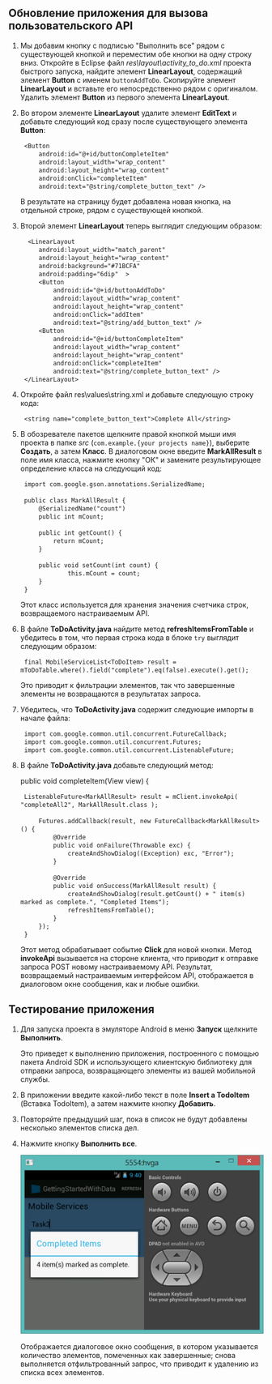 
## <a name="update-app"></a>Обновление приложения для вызова пользовательского API
1. Мы добавим кнопку с подписью "Выполнить все" рядом с существующей кнопкой и переместим обе кнопки на одну строку вниз. Откройте в Eclipse файл *res\\layout\\activity\_to\_do.xml* проекта быстрого запуска, найдите элемент **LinearLayout**, содержащий элемент **Button** с именем `buttonAddToDo`. Скопируйте элемент **LinearLayout** и вставьте его непосредственно рядом с оригиналом. Удалить элемент **Button** из первого элемента **LinearLayout**.
2. Во втором элементе **LinearLayout** удалите элемент **EditText** и добавьте следующий код сразу после существующего элемента **Button**:
   
        <Button
            android:id="@+id/buttonCompleteItem"
            android:layout_width="wrap_content"
            android:layout_height="wrap_content"
            android:onClick="completeItem"
            android:text="@string/complete_button_text" />
   
    В результате на страницу будет добавлена новая кнопка, на отдельной строке, рядом с существующей кнопкой.
3. Второй элемент **LinearLayout** теперь выглядит следующим образом:
   
         <LinearLayout
            android:layout_width="match_parent" 
            android:layout_height="wrap_content" 
            android:background="#71BCFA"
            android:padding="6dip"  >
            <Button
                android:id="@+id/buttonAddToDo"
                android:layout_width="wrap_content"
                android:layout_height="wrap_content"
                android:onClick="addItem"
                android:text="@string/add_button_text" />
            <Button
                android:id="@+id/buttonCompleteItem"
                android:layout_width="wrap_content"
                android:layout_height="wrap_content"
                android:onClick="completeItem"
                android:text="@string/complete_button_text" />
        </LinearLayout>
4. Откройте файл res\\values\\string.xml и добавьте следующую строку кода:
   
        <string name="complete_button_text">Complete All</string>
5. В обозревателе пакетов щелкните правой кнопкой мыши имя проекта в папке *src* (`com.example.{your projects name}`), выберите **Создать**, а затем **Класс**. В диалоговом окне введите **MarkAllResult** в поле имя класса, нажмите кнопку "ОК" и замените результирующее определение класса на следующий код:
   
        import com.google.gson.annotations.SerializedName;
   
        public class MarkAllResult {
            @SerializedName("count")
            public int mCount;
   
            public int getCount() {
                return mCount;
            }
   
            public void setCount(int count) {
                    this.mCount = count;
            }
        }
   
    Этот класс используется для хранения значения счетчика строк, возвращаемого настраиваемым API.
6. В файле **ToDoActivity.java** найдите метод **refreshItemsFromTable** и убедитесь в том, что первая строка кода в блоке `try` выглядит следующим образом:
   
        final MobileServiceList<ToDoItem> result = mToDoTable.where().field("complete").eq(false).execute().get();
   
    Это приводит к фильтрации элементов, так что завершенные элементы не возвращаются в результатах запроса.
7. Убедитесь, что **ToDoActivity.java** содержит следующие импорты в начале файла:
   
        import com.google.common.util.concurrent.FutureCallback;
        import com.google.common.util.concurrent.Futures;
        import com.google.common.util.concurrent.ListenableFuture;
8. В файле **ToDoActivity.java** добавьте следующий метод:
   
    public void completeItem(View view) {
   
        ListenableFuture<MarkAllResult> result = mClient.invokeApi( "completeAll2", MarkAllResult.class ); 
   
            Futures.addCallback(result, new FutureCallback<MarkAllResult>() {
                @Override
                public void onFailure(Throwable exc) {
                    createAndShowDialog((Exception) exc, "Error");
                }
   
                @Override
                public void onSuccess(MarkAllResult result) {
                    createAndShowDialog(result.getCount() + " item(s) marked as complete.", "Completed Items");
                    refreshItemsFromTable();    
                }
            });
        }
   
    Этот метод обрабатывает событие **Click** для новой кнопки. Метод **invokeApi** вызывается на стороне клиента, что приводит к отправке запроса POST новому настраиваемому API. Результат, возвращаемый настраиваемым интерфейсом API, отображается в диалоговом окне сообщения, как и любые ошибки.

## Тестирование приложения
1. Для запуска проекта в эмуляторе Android в меню **Запуск** щелкните **Выполнить**.
   
    Это приведет к выполнению приложения, построенного с помощью пакета Android SDK и использующего клиентскую библиотеку для отправки запроса, возвращающего элементы из вашей мобильной службы.
2. В приложении введите какой-либо текст в поле **Insert a TodoItem** (Вставка TodoItem), а затем нажмите кнопку **Добавить**.
3. Повторяйте предыдущий шаг, пока в список не будут добавлены несколько элементов списка дел.
4. Нажмите кнопку **Выполнить все**.
   
      ![](./media/mobile-services-android-call-custom-api/mobile-custom-api-android-completed.png)
   
    Отображается диалоговое окно сообщения, в котором указывается количество элементов, помеченных как завершенные; снова выполняется отфильтрованный запрос, что приводит к удалению из списка всех элементов.

<!---HONumber=August15_HO6-->